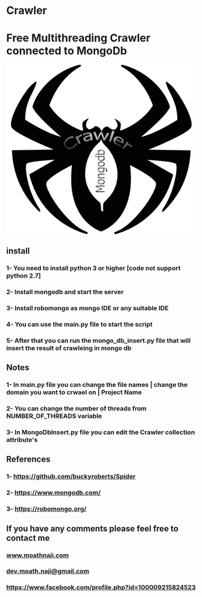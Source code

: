 # Crawler

# Free Multithreading Crawler connected to MongoDb 

![alt text](https://github.com/devmoathnaji/Crawler/blob/master/CrwalerMongoDbLogo.png?raw=true)



## install 
### 1- You need to install python 3 or higher [code not support python 2.7]
### 2- Install mongodb and start the server 
### 3- Install robomongo as mongo IDE or any suitable IDE
### 4- You can use the main.py file to start the script
### 5- After that you can run the mongo_db_insert.py file that will insert the result of crawleing in mongo db

## Notes 

### 1- In main.py file you can change the file names | change the domain you want to crwael on | Project Name
### 2- You can change the number of threads from NUMBER_OF_THREADS variable 
### 3- In MongoDbInsert.py file you can edit the Crawler collection attribute's

## References 

### 1- https://github.com/buckyroberts/Spider
### 2- https://www.mongodb.com/
### 3- https://robomongo.org/


## If you have any comments please feel free to contact me 
### www.moathnaji.com
### dev.moath.naji@gmail.com
### https://www.facebook.com/profile.php?id=100009215824523

